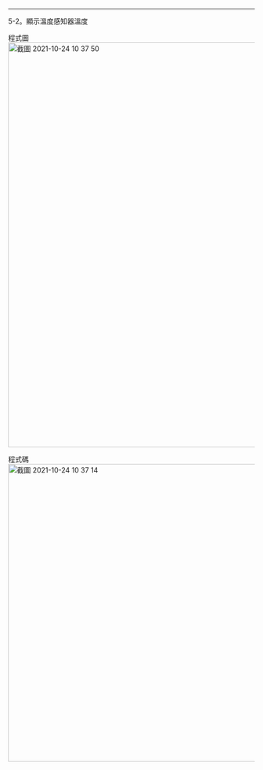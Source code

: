 --------------
5-2。顯示溫度感知器溫度

程式圖
<img width="825" alt="截圖 2021-10-24 10 37 50" src="https://user-images.githubusercontent.com/89327074/138578017-00d46e2d-10b3-4710-b396-c3dd77b29f55.png">


程式碼
<img width="607" alt="截圖 2021-10-24 10 37 14" src="https://user-images.githubusercontent.com/89327074/138578034-5e48252d-dd06-4635-b32c-630bf78c1c6f.png">
